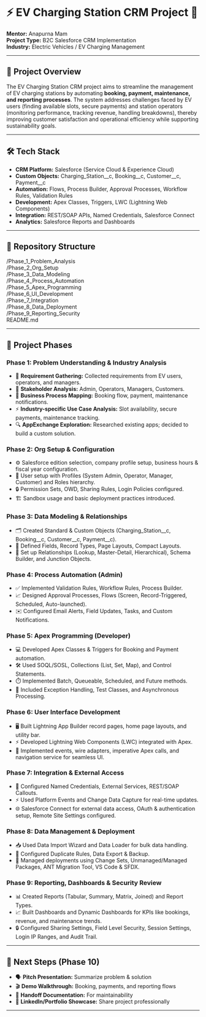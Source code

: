 # ⚡ EV Charging Station CRM Project 🚗

**Mentor:** Anapurna Mam  
**Project Type:** B2C Salesforce CRM Implementation  
**Industry:** Electric Vehicles / EV Charging Management   

---

## 🌟 Project Overview
The EV Charging Station CRM project aims to streamline the management of EV charging stations by automating **booking, payment, maintenance, and reporting processes**. The system addresses challenges faced by EV users (finding available slots, secure payments) and station operators (monitoring performance, tracking revenue, handling breakdowns), thereby improving customer satisfaction and operational efficiency while supporting sustainability goals.

---

## 🛠️ Tech Stack
- **CRM Platform:** Salesforce (Service Cloud & Experience Cloud)  
- **Custom Objects:** Charging_Station__c, Booking__c, Customer__c, Payment__c  
- **Automation:** Flows, Process Builder, Approval Processes, Workflow Rules, Validation Rules  
- **Development:** Apex Classes, Triggers, LWC (Lightning Web Components)  
- **Integration:** REST/SOAP APIs, Named Credentials, Salesforce Connect  
- **Analytics:** Salesforce Reports and Dashboards  

---

## 📁 Repository Structure
/Phase_1_Problem_Analysis  
/Phase_2_Org_Setup  
/Phase_3_Data_Modeling  
/Phase_4_Process_Automation  
/Phase_5_Apex_Programming  
/Phase_6_UI_Development  
/Phase_7_Integration  
/Phase_8_Data_Deployment  
/Phase_9_Reporting_Security  
README.md

---

## 🚀 Project Phases

### Phase 1: Problem Understanding & Industry Analysis
- 📝 **Requirement Gathering:** Collected requirements from EV users, operators, and managers.  
- 👥 **Stakeholder Analysis:** Admin, Operators, Managers, Customers.  
- 🔄 **Business Process Mapping:** Booking flow, payment, maintenance notifications.  
- ⚡ **Industry-specific Use Case Analysis:** Slot availability, secure payments, maintenance tracking.  
- 🔍 **AppExchange Exploration:** Researched existing apps; decided to build a custom solution.  

### Phase 2: Org Setup & Configuration
- ⚙️ Salesforce edition selection, company profile setup, business hours & fiscal year configuration.  
- 👤 User setup with Profiles (System Admin, Operator, Manager, Customer) and Roles hierarchy.  
- 🔒 Permission Sets, OWD, Sharing Rules, Login Policies configured.  
- 🏗️ Sandbox usage and basic deployment practices introduced.  

### Phase 3: Data Modeling & Relationships
- 🗂️ Created Standard & Custom Objects (Charging_Station__c, Booking__c, Customer__c, Payment__c).  
- 📄 Defined Fields, Record Types, Page Layouts, Compact Layouts.  
- 🔗 Set up Relationships (Lookup, Master-Detail, Hierarchical), Schema Builder, and Junction Objects.  

### Phase 4: Process Automation (Admin)
- ✅ Implemented Validation Rules, Workflow Rules, Process Builder.  
- 📈 Designed Approval Processes, Flows (Screen, Record-Triggered, Scheduled, Auto-launched).  
- ✉️ Configured Email Alerts, Field Updates, Tasks, and Custom Notifications.  

### Phase 5: Apex Programming (Developer)
- 💻 Developed Apex Classes & Triggers for Booking and Payment automation.  
- 🛠️ Used SOQL/SOSL, Collections (List, Set, Map), and Control Statements.  
- ⏱️ Implemented Batch, Queueable, Scheduled, and Future methods.  
- 🐞 Included Exception Handling, Test Classes, and Asynchronous Processing.  

### Phase 6: User Interface Development
- 🖥️ Built Lightning App Builder record pages, home page layouts, and utility bar.  
- ⚡ Developed Lightning Web Components (LWC) integrated with Apex.  
- 🔄 Implemented events, wire adapters, imperative Apex calls, and navigation service for seamless UI.  

### Phase 7: Integration & External Access
- 🔗 Configured Named Credentials, External Services, REST/SOAP Callouts.  
- ⚡ Used Platform Events and Change Data Capture for real-time updates.  
- 🌐 Salesforce Connect for external data access, OAuth & authentication setup, Remote Site Settings configured.  

### Phase 8: Data Management & Deployment
- 📥 Used Data Import Wizard and Data Loader for bulk data handling.  
- 🔄 Configured Duplicate Rules, Data Export & Backup.  
- 🚀 Managed deployments using Change Sets, Unmanaged/Managed Packages, ANT Migration Tool, VS Code & SFDX.  

### Phase 9: Reporting, Dashboards & Security Review
- 📊 Created Reports (Tabular, Summary, Matrix, Joined) and Report Types.  
- 📈 Built Dashboards and Dynamic Dashboards for KPIs like bookings, revenue, and maintenance trends.  
- 🔒 Configured Sharing Settings, Field Level Security, Session Settings, Login IP Ranges, and Audit Trail.  

---

## 🎯 Next Steps (Phase 10)
- 🗣️ **Pitch Presentation:** Summarize problem & solution  
- 🎬 **Demo Walkthrough:** Booking, payments, and reporting flows  
- 📄 **Handoff Documentation:** For maintainability  
- 💼 **LinkedIn/Portfolio Showcase:** Share project professionally  

---
